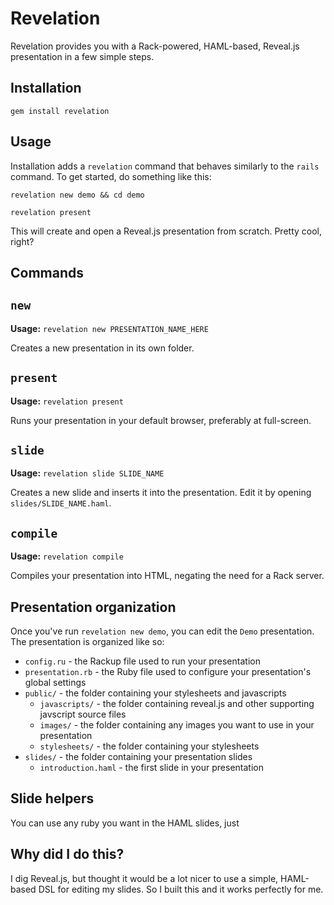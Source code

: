 # Revelation

Revelation provides you with a Rack-powered, HAML-based, Reveal.js presentation in a few simple steps.

## Installation

`gem install revelation`

## Usage

Installation adds a `revelation` command that behaves similarly to the `rails` command. To get started, do something like this:

`revelation new demo && cd demo`

`revelation present`

This will create and open a Reveal.js presentation from scratch. Pretty cool, right?

## Commands

## `new`

**Usage:** `revelation new PRESENTATION_NAME_HERE`

Creates a new presentation in its own folder.

## `present`

**Usage:** `revelation present`

Runs your presentation in your default browser, preferably at full-screen.

## `slide`

**Usage:** `revelation slide SLIDE_NAME`

Creates a new slide and inserts it into the presentation. Edit it by opening `slides/SLIDE_NAME.haml`.

## `compile`

**Usage:** `revelation compile`

Compiles your presentation into HTML, negating the need for a Rack server.

## Presentation organization

Once you've run `revelation new demo`, you can edit the `Demo` presentation. The presentation is organized like so:

- `config.ru` - the Rackup file used to run your presentation
- `presentation.rb` - the Ruby file used to configure your presentation's global settings
- `public/` - the folder containing your stylesheets and javascripts
	- `javascripts/` - the folder containing reveal.js and other supporting javscript source files
	- `images/` - the folder containing any images you want to use in your presentation
	- `stylesheets/` - the folder containing your stylesheets
- `slides/` - the folder containing your presentation slides
	- `introduction.haml` - the first slide in your presentation

## Slide helpers

You can use any ruby you want in the HAML slides, just 

## Why did I do this?

I dig Reveal.js, but thought it would be a lot nicer to use a simple, HAML-based DSL for editing my slides. So I built this and it works perfectly for me.